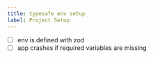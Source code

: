 ```yaml
---
title: typesafe env setup
label: Project Setup
---
```


- [ ] env is defined with zod
- [ ] app crashes if required variables are missing
